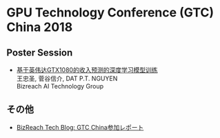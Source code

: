 # GPU Technology Conference (GTC) China 2018

## Poster Session

* [基于英伟达GTX1080的收入预测的深度学习模型训练](wang_gtc_china.pdf)\
  王忠圣, 菅谷信介, DAT P.T. NGUYEN\
  Bizreach AI Technology Group


## その他

* [BizReach Tech Blog: GTC China参加レポート](https://tech.bizreach.co.jp/posts/313/gtc-china-2018/)

